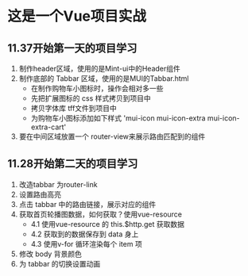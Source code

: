 # 这是一个Vue项目实战
## 11.37开始第一天的项目学习
1. 制作header区域，使用的是Mint-ui中的Header组件
2. 制作底部的 Tabbar 区域，使用的是MUI的Tabbar.html
    + 在制作购物车小图标时，操作会相对多一些
    + 先把扩展图标的 css 样式拷贝到项目中
    + 拷贝字体库 tff文件到项目中
    + 为购物车小图标添加如下样式 'mui-icon mui-icon-extra mui-icon-extra-cart'
3. 要在中间区域放置一个 router-view来展示路由匹配到的组件
## 11.28开始第二天的项目学习
1. 改造tabbar 为router-link
2. 设置路由高亮
3. 点击  tabbar 中的路由链接，展示对应的组件
4. 获取首页轮播图数据，如何获取？使用vue-resource
    + 4.1 使用vue-resource 的 this.$http.get 获取数据
    + 4.2 获取到的数据保存到 data 身上
    + 4.3 使用v-for 循环渲染每个 item 项
5. 修改 body 背景颜色
6. 为 tabbar 的切换设置动画
